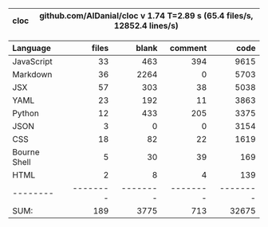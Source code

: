 cloc|github.com/AlDanial/cloc v 1.74  T=2.89 s (65.4 files/s, 12852.4 lines/s)
--- | ---

Language|files|blank|comment|code
:-------|-------:|-------:|-------:|-------:
JavaScript|33|463|394|9615
Markdown|36|2264|0|5703
JSX|57|303|38|5038
YAML|23|192|11|3863
Python|12|433|205|3375
JSON|3|0|0|3154
CSS|18|82|22|1619
Bourne Shell|5|30|39|169
HTML|2|8|4|139
--------|--------|--------|--------|--------
SUM:|189|3775|713|32675
